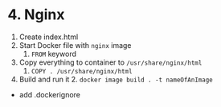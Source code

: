 # 4. Nginx

1. Create index.html
2. Start Docker file with `nginx` image
   1. `FROM` keyword
3. Copy everything to container to `/usr/share/nginx/html`
   1. `COPY . /usr/share/nginx/html`
4. Build and run it
   2. `docker image build . -t nameOfAnImage`


* add .dockerignore
